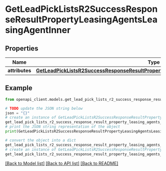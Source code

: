 # GetLeadPickListsR2SuccessResponseResultPropertyLeasingAgentsLeasingAgentInner


## Properties

Name | Type | Description | Notes
------------ | ------------- | ------------- | -------------
**attributes** | [**GetLeadPickListsR2SuccessResponseResultPropertyLeasingAgentsLeasingAgentInnerAttributes**](GetLeadPickListsR2SuccessResponseResultPropertyLeasingAgentsLeasingAgentInnerAttributes.md) |  | [optional] 

## Example

```python
from openapi_client.models.get_lead_pick_lists_r2_success_response_result_property_leasing_agents_leasing_agent_inner import GetLeadPickListsR2SuccessResponseResultPropertyLeasingAgentsLeasingAgentInner

# TODO update the JSON string below
json = "{}"
# create an instance of GetLeadPickListsR2SuccessResponseResultPropertyLeasingAgentsLeasingAgentInner from a JSON string
get_lead_pick_lists_r2_success_response_result_property_leasing_agents_leasing_agent_inner_instance = GetLeadPickListsR2SuccessResponseResultPropertyLeasingAgentsLeasingAgentInner.from_json(json)
# print the JSON string representation of the object
print(GetLeadPickListsR2SuccessResponseResultPropertyLeasingAgentsLeasingAgentInner.to_json())

# convert the object into a dict
get_lead_pick_lists_r2_success_response_result_property_leasing_agents_leasing_agent_inner_dict = get_lead_pick_lists_r2_success_response_result_property_leasing_agents_leasing_agent_inner_instance.to_dict()
# create an instance of GetLeadPickListsR2SuccessResponseResultPropertyLeasingAgentsLeasingAgentInner from a dict
get_lead_pick_lists_r2_success_response_result_property_leasing_agents_leasing_agent_inner_from_dict = GetLeadPickListsR2SuccessResponseResultPropertyLeasingAgentsLeasingAgentInner.from_dict(get_lead_pick_lists_r2_success_response_result_property_leasing_agents_leasing_agent_inner_dict)
```
[[Back to Model list]](../README.md#documentation-for-models) [[Back to API list]](../README.md#documentation-for-api-endpoints) [[Back to README]](../README.md)


